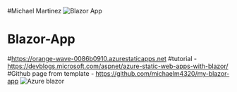 #Michael Martinez
![Blazor App](https://user-images.githubusercontent.com/62119636/133337488-778f8901-0b3d-4318-99bd-74ba2bacbcf9.PNG)
# Blazor-App
#https://orange-wave-0086b0910.azurestaticapps.net
#tutorial - https://devblogs.microsoft.com/aspnet/azure-static-web-apps-with-blazor/
#Github page from template - https://github.com/michaelm4320/my-blazor-app
![Azure blazor](https://user-images.githubusercontent.com/62119636/134093089-5757ecaa-36d3-4658-a3a4-f1e691e266c8.PNG)

